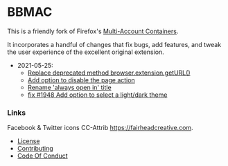 # BBMAC

This is a friendly fork of Firefox's [Multi-Account Containers](https://github.com/mozilla/multi-account-containers).

It incorporates a handful of changes that fix bugs, add features, and tweak the user experience of the excellent original extension.

* 2021-05-25:
    * [Replace deprecated method browser.extension.getURL()](https://github.com/mozilla/multi-account-containers/pull/2052)
    * [Add option to disable the page action](https://github.com/mozilla/multi-account-containers/pull/2042)
    * [Rename 'always open in' title](https://github.com/mozilla/multi-account-containers/pull/2026)
    * [fix #1948 Add option to select a light/dark theme](https://github.com/mozilla/multi-account-containers/pull/1964)

### Links

Facebook & Twitter icons CC-Attrib https://fairheadcreative.com.

- [License](./LICENSE.txt)
- [Contributing](./CONTRIBUTING.md)
- [Code Of Conduct](./CODE_OF_CONDUCT.md)
